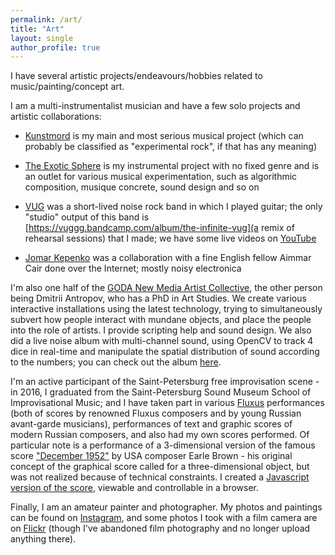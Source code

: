 ```yaml
---
permalink: /art/
title: "Art"
layout: single
author_profile: true
---
```


I have several artistic projects/endeavours/hobbies related to music/painting/concept art.

I am a multi-instrumentalist musician and have a few solo projects and artistic collaborations:

* [Kunstmord](http://kunstmord.bandcamp.com/) is my main and most serious musical project (which can probably be classified as "experimental rock", if that has any meaning)

* [The Exotic Sphere](http://theexoticsphere.bandcamp.com/) is my instrumental project with no fixed genre and is an outlet for various musical experimentation, such as algorithmic composition, musique concrete, sound design and so on

* [VUG](http://vuggg.bandcamp.com/) was a short-lived noise rock band in which I played guitar; the only "studio" output of this band is [https://vuggg.bandcamp.com/album/the-infinite-vug](a remix of rehearsal sessions) that I made; we have some live videos on [YouTube](https://www.youtube.com/playlist?list=PLsG_rsowsYyEuRsnF3wvrqjvtlSpbCv56)

* [Jomar Kepenko](https://jomarkepenko.bandcamp.com/) was a collaboration with a fine English fellow Aimmar Cair done over the Internet; mostly noisy electronica

I'm also one half of the [GODA New Media Artist Collective](http://godacollective.ru/), the other person being Dmitrii Antropov, who has a PhD in Art Studies. We create various interactive installations using the latest technology, trying to simultaneously subvert how people interact with mundane objects, and place the people into the role of artists. I provide scripting help and sound design. We also did a live noise album with multi-channel sound, using OpenCV to track 4 dice in real-time and manipulate the spatial distribution of sound according to the numbers; you can check out the album [here](https://godacollective.bandcamp.com/album/music-of-chances).

I'm an active participant of the Saint-Petersburg free improvisation scene - in 2016, I graduated from the Saint-Petersburg Sound Museum School of Improvisational Music; and I have taken part in various [Fluxus](https://en.wikipedia.org/wiki/Fluxus) performances (both of scores by renowned Fluxus composers and by young Russian avant-garde musicians), performances of text and graphic scores of modern Russian composers, and also had my own scores performed. Of particular note is a performance of a 3-dimensional version of the famous score ["December 1952"](https://graphicnotation.wordpress.com/2011/03/01/002/) by USA composer Earle Brown - his original concept of the graphical score called for a three-dimensional object, but was not realized because of technical constraints. I created a [Javascript version of the score](https://github.com/knstmrd/3December-1952), viewable and controllable in a browser.

Finally, I am an amateur painter and photographer. My photos and paintings can be found on [Instagram](https://www.instagram.com/csatsf/), and some photos I took with a film camera are on [Flickr](https://www.flickr.com/photos/98921768@N08/) (though I've abandoned film photography and no longer upload anything there).